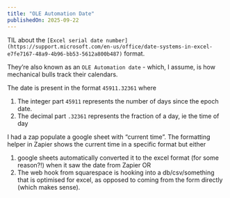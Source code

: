 ```yaml
---
title: "OLE Automation Date"
publishedOn: 2025-09-22
---
```


TIL about the `[Excel serial date number](https://support.microsoft.com/en-us/office/date-systems-in-excel-e7fe7167-48a9-4b96-bb53-5612a800b487)` format.

They’re also known as an `OLE Automation date` - which, I assume, is how mechanical bulls track their calendars.

The date is present in the format `45911.32361` where

1. The integer part `45911` represents the number of days since the epoch date.
2. The decimal part `.32361` represents the fraction of a day, ie the time of day

I had a zap populate a google sheet with “current time”. The formatting helper in Zapier shows the current time in a specific format but either

1. google sheets automatically converted it to the excel format (for some reason?!) when it saw the date from Zapier OR
2. The web hook from squarespace is hooking into a db/csv/something that is optimised for excel, as opposed to coming from the form directly (which makes sense).
